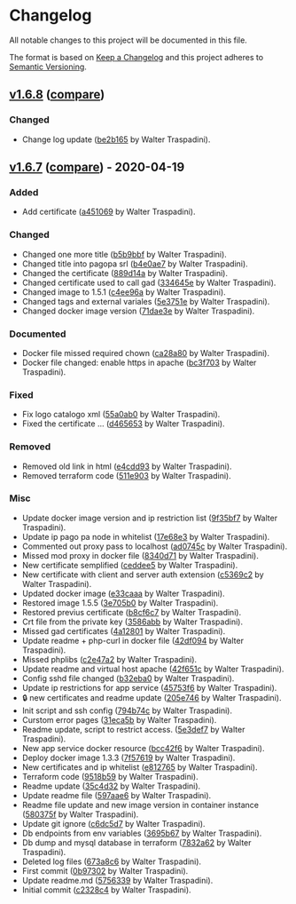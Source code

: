 # Changelog
All notable changes to this project will be documented in this file.

The format is based on [Keep a Changelog](http://keepachangelog.com/en/1.0.0/)
and this project adheres to [Semantic Versioning](http://semver.org/spec/v2.0.0.html).

## [v1.6.8](https://github.com/pagopa/pagopa-mock/releases/tag/v1.6.8) ([compare](https://github.com/pagopa/pagopa-mock/compare/v1.6.7...v1.6.8))

### Changed
- Change log update ([be2b165](https://github.com/pagopa/pagopa-mock/commit/be2b165550d48e16e3ce3fb0bc61b058fe51cbd9) by Walter Traspadini).


## [v1.6.7](https://github.com/pagopa/pagopa-mock/releases/tag/v1.6.7) ([compare](https://github.com/pagopa/pagopa-mock/compare/c2328c4c6be4c828b7e92988e4165b8e76718f5e...v1.6.7)) - 2020-04-19

### Added
- Add certificate ([a451069](https://github.com/pagopa/pagopa-mock/commit/a451069c8c99b190b1bb99efd159f7cfb0e7a5a7) by Walter Traspadini).

### Changed
- Changed one more title ([b5b9bbf](https://github.com/pagopa/pagopa-mock/commit/b5b9bbfa5bb231a27b4732b6ca32b3366093d399) by Walter Traspadini).
- Changed title into pagopa srl ([b4e0ae7](https://github.com/pagopa/pagopa-mock/commit/b4e0ae7079d5d8ab79ee1b7293d170e96f945b0c) by Walter Traspadini).
- Changed the certificate ([889d14a](https://github.com/pagopa/pagopa-mock/commit/889d14acdb534b7e221d45ff5a02909bf209cf93) by Walter Traspadini).
- Changed certificate used to call gad ([334645e](https://github.com/pagopa/pagopa-mock/commit/334645e9ea291e4b72aacfe5e488965c819f170e) by Walter Traspadini).
- Changed image to 1.5.1 ([c4ee96a](https://github.com/pagopa/pagopa-mock/commit/c4ee96ad565bb6e0bbe83d4159f8e88cff51b5f0) by Walter Traspadini).
- Changed tags and external variales ([5e3751e](https://github.com/pagopa/pagopa-mock/commit/5e3751e8637d720c0764150aa187e7573ac15a15) by Walter Traspadini).
- Changed docker image version ([71dae3e](https://github.com/pagopa/pagopa-mock/commit/71dae3e544f9a47d1ec3ae0e661e4b7d9c159c9d) by Walter Traspadini).

### Documented
- Docker file missed required chown ([ca28a80](https://github.com/pagopa/pagopa-mock/commit/ca28a807bfbd0072a57427e73880286089c05be4) by Walter Traspadini).
- Docker file changed: enable https in apache ([bc3f703](https://github.com/pagopa/pagopa-mock/commit/bc3f703468a1d0f8ef49b64cd6f19832ef95f653) by Walter Traspadini).

### Fixed
- Fix logo catalogo xml ([55a0ab0](https://github.com/pagopa/pagopa-mock/commit/55a0ab0aae187453f2afbabae01af677199d9b92) by Walter Traspadini).
- Fixed the certificate ... ([d465653](https://github.com/pagopa/pagopa-mock/commit/d4656530501ad12ebbaac952078819501720b396) by Walter Traspadini).

### Removed
- Removed old link in html ([e4cdd93](https://github.com/pagopa/pagopa-mock/commit/e4cdd93151633109f0864a24d6fbb8a9cc5750f7) by Walter Traspadini).
- Removed terraform code ([511e903](https://github.com/pagopa/pagopa-mock/commit/511e9032c3c7d382179228cbc4001f0aa74c4ec7) by Walter Traspadini).

### Misc
- Update docker image version and ip restriction list ([9f35bf7](https://github.com/pagopa/pagopa-mock/commit/9f35bf7ab8f99b33d658a1471a2e0c85a2810f2d) by Walter Traspadini).
- Update ip pago pa node in whitelist ([17e68e3](https://github.com/pagopa/pagopa-mock/commit/17e68e3004cd1b92b49b1dcbd9ee84df5ea61b9f) by Walter Traspadini).
- Commented out proxy pass to localhost ([ad0745c](https://github.com/pagopa/pagopa-mock/commit/ad0745cae0dbc10ded62666c326cd48c92219adb) by Walter Traspadini).
- Missed mod proxy in docker file ([8340d71](https://github.com/pagopa/pagopa-mock/commit/8340d716e85d942f6e321fc580802e228c53c8f5) by Walter Traspadini).
- New certificate semplified ([ceddee5](https://github.com/pagopa/pagopa-mock/commit/ceddee568b9e7ce173c5710662244e56bc181179) by Walter Traspadini).
- New certificate with client and server auth extension ([c5369c2](https://github.com/pagopa/pagopa-mock/commit/c5369c2ad2b913d51110a56c4f7564270ecb199e) by Walter Traspadini).
- Updated docker image ([e33caaa](https://github.com/pagopa/pagopa-mock/commit/e33caaa75d9d186b977d9a71728d99fe189b134c) by Walter Traspadini).
- Restored image 1.5.5 ([3e705b0](https://github.com/pagopa/pagopa-mock/commit/3e705b04823a57e04daa8bebe019e250d047dddf) by Walter Traspadini).
- Restored previus certificate ([b8cf6c7](https://github.com/pagopa/pagopa-mock/commit/b8cf6c716d36940ccbc0d29673a358b294e9f073) by Walter Traspadini).
- Crt file from the private key ([3586abb](https://github.com/pagopa/pagopa-mock/commit/3586abbb06855b3ffa5e26a429af6e0dbaf4aa8b) by Walter Traspadini).
- Missed gad certificates ([4a12801](https://github.com/pagopa/pagopa-mock/commit/4a128018dc9e19b2148e258b6b322510268da7c6) by Walter Traspadini).
- Update readme + php-curl in docker file ([42df094](https://github.com/pagopa/pagopa-mock/commit/42df0943152838f88f88828e69bacc4a5f955740) by Walter Traspadini).
- Missed phplibs ([c2e47a2](https://github.com/pagopa/pagopa-mock/commit/c2e47a2c920cc3bec04cbc0b0e910e8bd295d833) by Walter Traspadini).
- Update readme and virtual host apache ([42f651c](https://github.com/pagopa/pagopa-mock/commit/42f651cdaf3aaf1bffa1d93de6159e3475427729) by Walter Traspadini).
- Config sshd file changed ([b32eba0](https://github.com/pagopa/pagopa-mock/commit/b32eba0e9bc817435bd6b46b13f6a262bbdc164e) by Walter Traspadini).
- Update ip restrictions for app service ([45753f6](https://github.com/pagopa/pagopa-mock/commit/45753f6308cdd719c722b508429307a54455eb18) by Walter Traspadini).
- :lock: new certificates and readme update ([205e746](https://github.com/pagopa/pagopa-mock/commit/205e7460a65bb1b62ddcadd959bdad4b11bb1f9f) by Walter Traspadini).
- Init script and ssh config ([794b74c](https://github.com/pagopa/pagopa-mock/commit/794b74c74587ab49fdb5f9d09cdb9b17845fb7af) by Walter Traspadini).
- Curstom error pages ([31eca5b](https://github.com/pagopa/pagopa-mock/commit/31eca5b115518cf82fb782dbc5985dd93fd0241e) by Walter Traspadini).
- Readme update, script to restrict access. ([5e3def7](https://github.com/pagopa/pagopa-mock/commit/5e3def778eda11d0d21486ecdd97b4093a558ae3) by Walter Traspadini).
- New app service docker resource ([bcc42f6](https://github.com/pagopa/pagopa-mock/commit/bcc42f6519fcd0b2a84ca71e152824815f3f5926) by Walter Traspadini).
- Deploy docker image 1.3.3 ([7f57619](https://github.com/pagopa/pagopa-mock/commit/7f576192bca58367e7b44480f4e301e44978798d) by Walter Traspadini).
- New certificates and ip whitelist ([e812765](https://github.com/pagopa/pagopa-mock/commit/e8127651d2a9af94344b64b567a3b3e359ec0ab0) by Walter Traspadini).
- Terraform code ([9518b59](https://github.com/pagopa/pagopa-mock/commit/9518b59739da02b7a63c520cff35cfe970c33f19) by Walter Traspadini).
- Readme update ([35c4d32](https://github.com/pagopa/pagopa-mock/commit/35c4d32dbbf6681412a5b0adce98b5216a009289) by Walter Traspadini).
- Update readme file ([597aae6](https://github.com/pagopa/pagopa-mock/commit/597aae643b4315c61d325c82323d4e7194bd7a0b) by Walter Traspadini).
- Readme file update and new image version in container instance ([580375f](https://github.com/pagopa/pagopa-mock/commit/580375ffeef56466b146013afec16b60f6f773a3) by Walter Traspadini).
- Update git ignore ([c6dc5d7](https://github.com/pagopa/pagopa-mock/commit/c6dc5d715a993dc1884f682f279a6b70f040a029) by Walter Traspadini).
- Db endpoints from env variables ([3695b67](https://github.com/pagopa/pagopa-mock/commit/3695b67a2c8c0ffbb89f2fb7c1eef12b78e1ea37) by Walter Traspadini).
- Db dump and mysql database in terraform ([7832a62](https://github.com/pagopa/pagopa-mock/commit/7832a6220aaaaf537ed2ce4bf212e0c2637dfeb3) by Walter Traspadini).
- Deleted log files ([673a8c6](https://github.com/pagopa/pagopa-mock/commit/673a8c67cad24d8067696491e641a56f1a3bb8c8) by Walter Traspadini).
- First commit ([0b97302](https://github.com/pagopa/pagopa-mock/commit/0b973024a3a0b2caa8fe05777220c8edd44fa437) by Walter Traspadini).
- Update readme.md ([5756339](https://github.com/pagopa/pagopa-mock/commit/5756339389c33430fa0f18cc639c03d42b174b2e) by Walter Traspadini).
- Initial commit ([c2328c4](https://github.com/pagopa/pagopa-mock/commit/c2328c4c6be4c828b7e92988e4165b8e76718f5e) by Walter Traspadini).



